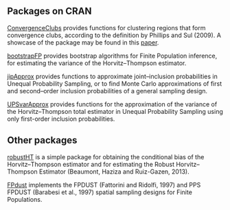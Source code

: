 Packages on CRAN
----------------

[ConvergenceClubs](https://github.com/rhobis/ConvergenceClubs) provides
functions for clustering regions that form convergence clubs, according
to the definition by Phillips and Sul (2009). A showcase of the package
may be found in this
[paper](https://journal.r-project.org/archive/2019/RJ-2019-021/index.html).

[bootstrapFP](https://github.com/rhobis/bootstrapFP) provides bootstrap
algorithms for Finite Population inference, for estimating the variance
of the Horvitz–Thompson estimator.

[jipApprox](https://github.com/rhobis/jipApprox) provides functions to
approximate joint–inclusion probabilities in Unequal Probability
Sampling, or to find Monte Carlo approximations of first and
second–order inclusion probabilities of a general sampling design.

[UPSvarApprox](https://github.com/rhobis/UPSvarApprox) provides
functions for the approximation of the variance of the Horvitz–Thompson
total estimator in Unequal Probability Sampling using only first-order
inclusion probabilities.

Other packages
--------------

[robustHT](https://github.com/rhobis/robustHT) is a simple package for
obtaining the conditional bias of the Horvitz–Thompson estimator and for
estimating the Robust Horvitz–Thompson Estimator (Beaumont, Haziza and
Ruiz-Gazen, 2013).

[FPdust](https://github.com/rhobis/FPdust) implements the FPDUST
(Fattorini and Ridolfi, 1997) and PPS FPDUST (Barabesi et al., 1997)
spatial sampling designs for Finite Populations.
